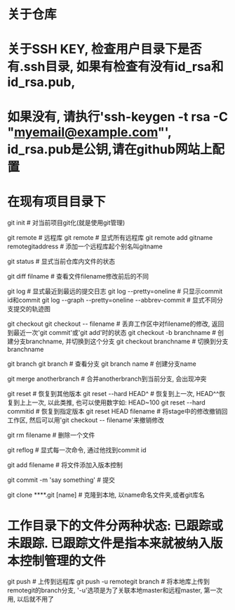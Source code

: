 # 关于仓库

# 关于SSH KEY, 检查用户目录下是否有.ssh目录, 如果有检查有没有id_rsa和id_rsa.pub,
# 如果没有, 请执行'ssh-keygen -t rsa -C "myemail@example.com"', id_rsa.pub是公钥,请在github网站上配置

# 在现有项目目录下

git init # 对当前项目git化(就是使用git管理)

git remote # 远程库
	git remote # 显式所有远程库
	git remote add gitname remotegitaddress # 添加一个远程库起个别名叫gitname

git status # 显式当前仓库内文件的状态

git diff filname # 查看文件filename修改前后的不同

git log # 显式最近到最远的提交日志
	git log --pretty=oneline # 只显示commit id和commit
	git log --graph --pretty=oneline --abbrev-commit # 显式不同分支提交的轨迹图

git checkout
	git checkout -- filename # 丢弃工作区中对filename的修改, 返回到最近一次'git commit'或'git add'时的状态
	git checkout -b branchname # 创建分支branchname, 并切换到这个分支
	git checkout branchname # 切换到分支branchname

git branch 
	git branch # 查看分支
	git branch name # 创建分支name

git merge anotherbranch # 合并anotherbranch到当前分支, 会出现冲突

git reset # 恢复到其他版本
	git reset --hard HEAD^ # 恢复到上一次, HEAD^^恢复到上上一次, 以此类推, 也可以使用数字如: HEAD~100
	git reset --hard commitid # 恢复到指定版本
	git reset HEAD filename # 将stage中的修改撤销回工作区, 然后可以用'git checkout -- filename'来撤销修改

git rm filename # 删除一个文件

git reflog # 显式每一次命令, 通过他找到commit id

git add filename # 将文件添加入版本控制

git commit -m 'say something' # 提交

git clone ****.git [name] # 克隆到本地, 以name命名文件夹,或者git库名

# 工作目录下的文件分两种状态: 已跟踪或未跟踪. 已跟踪文件是指本来就被纳入版本控制管理的文件

git push # 上传到远程库
	git push -u remotegit branch # 将本地库上传到remotegit的branch分支, '-u'选项是为了关联本地master和远程master, 第一次用, 以后就不用了
